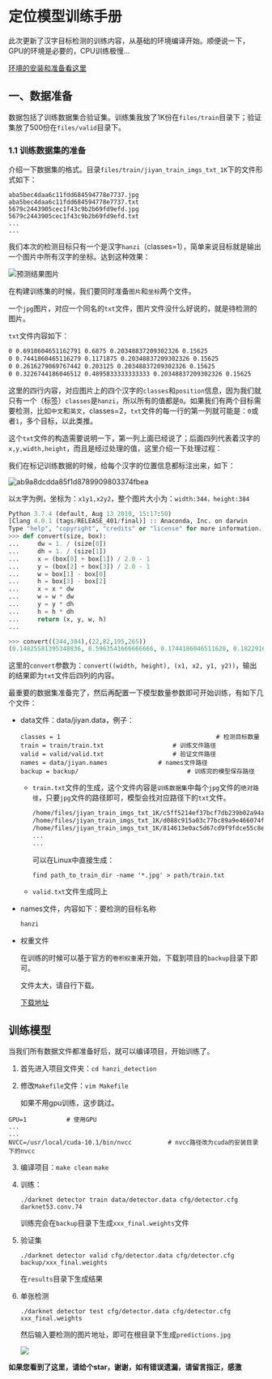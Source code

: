 # 定位模型训练手册

此次更新了汉字目标检测的训练内容，从基础的环境编译开始。顺便说一下，GPU的环境是必要的，CPU训练极慢...

[环境的安装和准备看这里](https://github.com/huaiyukeji/verification_code/blob/master/doc/Ubuntu18.04%20install%20darknet%20yolo-v3%7Ccuda%7Ccudnn%7Copencv%7Canaconda.md)

## 一、数据准备

数据包括了训练数据集合验证集。训练集我放了1K份在`files/train`目录下；验证集放了500份在`files/valid`目录下。

### 1.1 训练数据集的准备

介绍一下数据集的格式。目录`files/train/jiyan_train_imgs_txt_1K`下的文件形式如下：

```shell
aba5bec4daa6c11fdd684594778e7737.jpg
aba5bec4daa6c11fdd684594778e7737.txt
5679c2443905cec1f43c9b2b69fd9efd.jpg 
5679c2443905cec1f43c9b2b69fd9efd.txt 
...
...
```

我们本次的检测目标只有一个是汉字`hanzi`（classes=1），简单来说目标就是输出一个图片中所有汉字的坐标。达到这种效果：

![预测结果图片](https://github.com/huaiyukeji/verification_code/blob/master/hanzi_detection/predictions.jpg)

在构建训练集的时候，我们要同时准备`图片`和`坐标`两个文件。

一个`jpg`图片，对应一个同名的`txt`文件，图片文件没什么好说的，就是待检测的图片。

`txt`文件内容如下：

```txt
0 0.6918604651162791 0.6875 0.20348837209302326 0.15625
0 0.7441860465116279 0.1171875 0.20348837209302326 0.15625
0 0.2616279069767442 0.203125 0.20348837209302326 0.15625
0 0.3226744186046512 0.4895833333333333 0.20348837209302326 0.15625
```

这里的四行内容，对应图片上的四个汉字的`classes`和`position`信息，因为我们就只有一个（标签）`classes`是`hanzi`，所以所有的值都是`0`。如果我们有两个目标需要检测，比如`中文`和`英文`，classes=2，`txt`文件的每一行的第一列就可能是：`0`或者`1`，多个目标，以此类推。

这个`txt`文件的构造需要说明一下，第一列上面已经说了；后面四列代表着汉字的`x,y,width,height`，而且是经过处理的值，这里介绍一下处理过程：

我们在标记训练数据的时候，给每个汉字的位置信息都标注出来，如下：

![ab9a8dcdda85f1d8789909803374fbea](https://github.com/huaiyukeji/verification_code/tree/master/media/ab9a8dcdda85f1d8789909803374fbea.jpg)

以`太`字为例，坐标为：`x1y1,x2y2`，整个图片大小为：`width:344，height:384`

```python
Python 3.7.4 (default, Aug 13 2019, 15:17:50) 
[Clang 4.0.1 (tags/RELEASE_401/final)] :: Anaconda, Inc. on darwin
Type "help", "copyright", "credits" or "license" for more information.
>>> def convert(size, box):
...     dw = 1. / (size[0])
...     dh = 1. / (size[1])
...     x = (box[0] + box[1]) / 2.0 - 1
...     y = (box[2] + box[3]) / 2.0 - 1
...     w = box[1] - box[0]
...     h = box[3] - box[2]
...     x = x * dw
...     w = w * dw
...     y = y * dh
...     h = h * dh
...     return (x, y, w, h)
... 

>>> convert((344,384),(22,82,195,265))
(0.14825581395348836, 0.5963541666666666, 0.1744186046511628, 0.18229166666666666)
```

这里的`convert`参数为：`convert((width, height), (x1, x2, y1, y2))`，输出的结果即为`txt`文件后四列的内容。

最重要的数据集准备完了，然后再配置一下模型数量参数即可开始训练，有如下几个文件：

- data文件：data/jiyan.data，例子：

  ```data
  classes = 1											# 检测目标数量
  train = train/train.txt					# 训练文件路径
  valid = valid/valid.txt					# 验证文件路径
  names = data/jiyan.names				# names文件路径
  backup = backup/								# 训练完的模型保存路径
  ```

  - `train.txt`文件的生成，这个文件内容是`训练数据集`中每个`jpg`文件的`绝对路径`，只要`jpg`文件的路径即可，模型会找对应路径下的`txt`文件。

    ```txt
    /home/files/jiyan_train_imgs_txt_1K/c5ff5214ef37bcf7db239b02a94a34da.jpg
    /home/files/jiyan_train_imgs_txt_1K/d088c915a03c77bc89a9e466074f10a8.jpg
    /home/files/jiyan_train_imgs_txt_1K/814613e0ac5d67cd9f9fdce55c8ec0d4.jpg
    ...
    ...
    ```

    可以在Linux中直接生成：

    `find path_to_train_dir -name '*.jpg' > path/train.txt`

  - `valid.txt`文件生成同上

- names文件，内容如下：要检测的目标名称

  ```txt
  hanzi
  ```

- 权重文件

  在训练的时候可以基于官方的`卷积权重`来开始，下载到项目的`backup`目录下即可。

  文件太大，请自行下载。

  [下载地址](https://pjreddie.com/media/files/darknet53.conv.74)



## 训练模型

当我们所有数据文件都准备好后，就可以编译项目，开始训练了。

1. 首先进入项目文件夹：`cd hanzi_detection`

2. 修改`Makefile`文件：`vim Makefile`

   如果不用gpu训练，这步跳过。

```shell
GPU=1			# 使用GPU
...
...
NVCC=/usr/local/cuda-10.1/bin/nvcc 			# nvcc路径改为cuda的安装目录下的nvcc
```

3. 编译项目：`make clean` `make`

4. 训练：

   `./darknet detector train data/detector.data cfg/detector.cfg darknet53.conv.74`

   训练完会在`backup`目录下生成`xxx_final.weights`文件

5. 验证集

   `./darknet detector valid cfg/detector.data cfg/detector.cfg backup/xxx_final.weights`

   在`results`目录下生成结果

6. 单张检测

   `./darknet detector test cfg/detector.data cfg/detector.cfg xxx_final.weights`

   然后输入要检测的图片地址，即可在根目录下生成`predictions.jpg`

   ![](https://github.com/huaiyukeji/verification_code/blob/master/hanzi_detection/predictions.jpg)



**如果您看到了这里，请给个star，谢谢，如有错误遗漏，请留言指正，感激**











